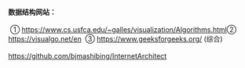 #### 数据结构网站：

​      ① https://www.cs.usfca.edu/~galles/visualization/Algorithms.html
​      ② https://visualgo.net/en
​      ③ https://www.geeksforgeeks.org/  (综合)
​      
​      
https://github.com/bjmashibing/InternetArchitect
